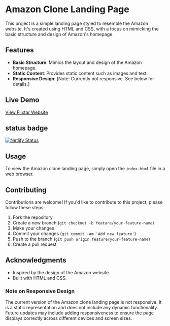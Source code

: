 # Amazon Clone Landing Page

This project is a simple landing page styled to resemble the Amazon website. It's created using HTML and CSS, with a focus on mimicking the basic structure and design of Amazon's homepage.

## Features

- **Basic Structure**: Mimics the layout and design of the Amazon homepage.
- **Static Content**: Provides static content such as images and text.
- **Responsive Design**: [Note: Currently not responsive. See below for details.]

## Live Demo

[View Flixtar Website](https://amznclnnn.netlify.app/)



## status badge
[![Netlify Status](https://api.netlify.com/api/v1/badges/d92696a0-ae11-4c2d-892b-f2b580831e8b/deploy-status)](https://app.netlify.com/sites/amznclnnn/deploys)

## Usage

To view the Amazon clone landing page, simply open the `index.html` file in a web browser.

## Contributing

Contributions are welcome! If you'd like to contribute to this project, please follow these steps:

1. Fork the repository
2. Create a new branch (`git checkout -b feature/your-feature-name`)
3. Make your changes
4. Commit your changes (`git commit -am 'Add new feature'`)
5. Push to the branch (`git push origin feature/your-feature-name`)
6. Create a pull request

## Acknowledgments

- Inspired by the design of the Amazon website.
- Built with HTML and CSS.

### Note on Responsive Design

The current version of the Amazon clone landing page is not responsive. It is a static representation and does not include any dynamic functionality. Future updates may include adding responsiveness to ensure the page displays correctly across different devices and screen sizes.
